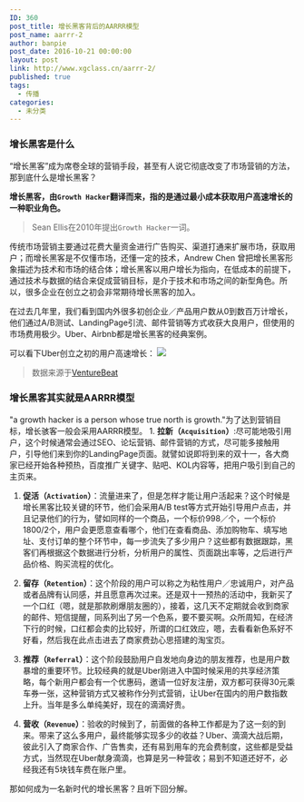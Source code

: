 ```yaml
---
ID: 360
post_title: 增长黑客背后的AARRR模型
post_name: aarrr-2
author: banpie
post_date: 2016-10-21 00:00:00
layout: post
link: http://www.xgclass.cn/aarrr-2/
published: true
tags:
  - 传播
categories:
  - 未分类
---
```

### 增长黑客是什么

“增长黑客”成为席卷全球的营销手段，甚至有人说它彻底改变了市场营销的方法，那到底什么是增长黑客？

**增长黑客，由`Growth Hacker`翻译而来，指的是通过最小成本获取用户高速增长的一种职业角色。**

> Sean Ellis在2010年提出`Growth Hacker`一词。

传统市场营销主要通过花费大量资金进行广告购买、渠道打通来扩展市场，获取用户；而增长黑客是不仅懂市场，还懂一定的技术，Andrew Chen 曾把增长黑客形象描述为技术和市场的结合体；增长黑客以用户增长为指向，在低成本的前提下，通过技术与数据的结合来促成营销目标，是介于技术和市场之间的新型角色。所以，很多企业在创立之初会非常期待增长黑客的加入。

在过去几年里，我们看到国内外很多初创企业／产品用户数从0到数百万计增长，他们通过A/B测试、LandingPage引流、邮件营销等方式收获大良用户，但使用的市场费用极少。Uber、Airbnb都是增长黑客的经典案例。

可以看下Uber创立之初的用户高速增长： ![][1]

> 数据来源于[VentureBeat][2]

### 增长黑客其实就是AARRR模型

"a growth hacker is a person whose true north is growth."为了达到营销目标，增长骇客一般会采用AARRR模型。 1. **拉新（`Acquisition`）**:尽可能地吸引用户，这个时候通常会通过SEO、论坛营销、邮件营销的方式，尽可能多接触用户，引导他们来到你的LandingPage页面。就譬如说即将到来的双十一，各大商家已经开始各种预热，百度推广关键字、贴吧、KOL内容等，把用户吸引到自己的主页来。

1.  **促活（`Activation`）**：流量进来了，但是怎样才能让用户活起来？这个时候是增长黑客比较关键的环节，他们会采用A/B test等方式开始引导用户点击，并且记录他们的行为，譬如同样的一个商品，一个标价998／个，一个标价1800/2个，用户会更愿意查看哪个，他们在查看商品、添加购物车、填写地址、支付订单的整个环节中，每一步流失了多少用户？这些都有数据跟踪，黑客们再根据这个数据进行分析，分析用户的属性、页面跳出率等，之后进行产品价格、购买流程的优化。

2.  **留存（`Retention`）**：这个阶段的用户可以称之为粘性用户／忠诚用户，对产品或者品牌有认同感，并且愿意再次过来。还是双十一预热的活动中，我新买了一个口红（嗯，就是那款刷爆朋友圈的），接着，这几天不定期就会收到商家的邮件、短信提醒，同系列出了另一个色系，要不要买啊。众所周知，在经济下行的时候，口红都会卖的比较好，所谓的口红效应，嗯，去看看新色系好不好看，然后我在此点击进去了商家费劲心思搭建的淘宝页。

3.  **推荐（`Referral`）**：这个阶段鼓励用户自发地向身边的朋友推荐，也是用户数暴增的重要环节。比较经典的就是Uber刚进入中国时候采用的共享经济策略，每个新用户都会有一个优惠码，邀请一位好友注册，双方都可获得30元乘车券一张，这种营销方式又被称作分列式营销，让Uber在国内的用户数指数上升。当年是多么单纯美好，现在的滴滴好贵。

4.  **营收（`Revenue`）**：验收的时候到了，前面做的各种工作都是为了这一刻的到来。带来了这么多用户，最终能够实现多少的收益？Uber、滴滴大战后期，彼此引入了商家合作、广告售卖，还有易到用车的充会费制度，这些都是受益方式，当然现在Uber献身滴滴，也算是另一种营收；易到不知道还好不，必经我还有5块钱车费在账户里。

那如何成为一名新时代的增长黑客？且听下回分解。

 [1]: http://i1.piimg.com/567571/37d88f275f955fcd.png
 [2]: http://venturebeat.com/2015/01/22/inside-ubers-staggering-u-s-growth-40000-drivers-joined-in-december-and-average-19-per-hour/